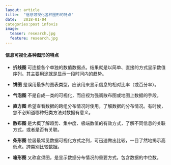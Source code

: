 ```yaml
---
layout: article
title:  "信息可视化各种图形的特点"
date:   2018-01-04 
categories:post infovis 
image:
  teaser: research.jpg
  feature: research.jpg
---
```



#### 信息可视化各种图形的特点

* **折线图** 
可连接各个单独的数值数据点。结果就是以简单、直接的方式显示数值序列。其主要用途就是显示一段时间内的趋势。

* **饼图**
是误用最多的图表类型，应该用来显示信息的相对比率（或百分率）。

* **气泡图**  不是自成一类的可视化，而应视为强调散布图或地图上数据的手段。

* **直方图**  希望查看数据的跨组分布情况时使用，了解数据的分布情况。有时候，您不必知道哪种归类方法对数据有意义。

* **散布图** 是大概了解趋势、集中度、极端数值的有效方式，了解不同信息的关联方式，或者是否有关联。

* **条形图** 位居最常见数据可视化方式之列，可迅速做出比较，一目了然地揭示高低点。跨类别比较数据。

* **箱形图**  又称盒须图，是显示数据分布情况的重要方式，包含数据的中位数。
